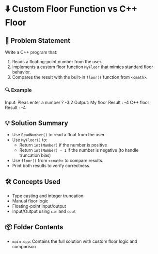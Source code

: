 # ⬇️ Custom Floor Function vs C++ Floor

## 🧩 Problem Statement
Write a C++ program that:
1. Reads a floating-point number from the user.
2. Implements a custom floor function `MyFloor` that mimics standard floor behavior.
3. Compares the result with the built-in `floor()` function from `<cmath>`.

### 🔍 Example
Input:
Pleas enter a number ? -3.2
Output:
My floor Result : -4 
C++ floor Result : -4

## 💡 Solution Summary
- Use `ReadNumber()` to read a float from the user.
- Use `MyFloor()` to:
  - Return `int(Number)` if the number is positive
  - Return `int(Number) - 1` if the number is negative (to handle truncation bias)
- Use `floor()` from `<cmath>` to compare results.
- Print both results to verify correctness.

## 🛠️ Concepts Used
- Type casting and integer truncation
- Manual floor logic
- Floating-point input/output
- Input/Output using `cin` and `cout`

## 📦 Folder Contents
- `main.cpp`: Contains the full solution with custom floor logic and comparison
